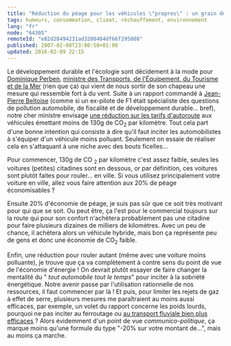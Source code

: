```yaml
---
title: "Réduction du péage pour les véhicules \"propres\" : un grain de sable contre le réchauffement climatique ?"
tags: humeurs, consommation, climat, réchauffement, environnement
lang: "fr"
node: "64305"
remoteId: "e82d28494231ad3208484df66f295808"
published: 2007-02-08T23:00:50+01:00
updated: 2016-02-09 22:15
---
```

 
Le développement durable et l'écologie sont décidement à la
mode
pour [Dominique Perben](http://fr.wikipedia.org/wiki/Dominique_Perben),
[ministre des Transports, de l'Équipement, du Tourisme et de la
Mer](http://www.equipement.gouv.fr) (rien que ça) qui vient de nous sortir de
son chapeau une mesure qui ressemble fort à du vent. Suite à un rapport commandé
à [Jean-Pierre Beltoise](http://fr.wikipedia.org/wiki/Jean-Pierre_Beltoise)
(comme si un ex-pilote de F1 était spécialiste des questions de pollution
automobile, de fiscalité et de développement durable… bref), notre cher
ministre envisage [une réduction sur les tarifs
d'autoroute](http://www.senat.fr/questions/base/2007/qSEQ070326419.html) aux
véhicules émettant moins de 130g de CO<sub>2</sub> par kilomètre. Tout cela
part d'une bonne intention qui consiste à dire qu'il faut inciter les
automobilistes à s'équiper d'un véhicule moins polluant. Seulement on essaie de
réaliser cela en s'attaquant à une niche avec des bouts ficelles…

 
Pour commencer, 130g de CO <sub>2</sub> par kilomètre c'est assez faible,
seules les voitures (petites) citadines sont en dessous, or par définition, ces
voitures sont plutôt faites pour rouler… en ville. Si vous utilisez
principalement votre voiture en ville, allez vous faire attention aux 20% de
péage économisables&nbsp;?

 
Ensuite 20% d'économie de péage, je suis pas sûr que ce soit très motivant pour
qui que se soit. Ou peut être, ça l'est pour le commercial toujours sur la route
qui pour son confort n'achètera probablement pas une citadine pour faire
plusieurs dizaines de milliers de kilomètres. Avec un peu de chance, il achètera
alors un véhicule hybride, mais bon ça représente peu de gens et donc une
économie de CO<sub>2</sub> faible.

 
Enfin, une réduction pour rouler autant (même avec une voiture moins
polluante), je trouve que ça va complètement à contre sens du point de vue de
l'économie d'énergie&nbsp;! On devrait plutôt essayer de faire changer la
mentalité du &quot; *tout automobile tout le temps*&quot; pour inciter à la
sobriété énergétique.  Notre avenir passe par l'utilisation rationnelle de nos
ressources, il faut commencer par là&nbsp;! Et puis, pour limiter les rejets de
gaz à effet de serre, plusieurs mesures me paraîtraient au moins aussi
efficaces, par exemple, un volet du rapport concerne les poids lourds, pourquoi
ne pas inciter au ferroutage ou [au transport fluviale bien plus
efficaces](http://www.ademe.fr/entreprises-monde-agricole/reduire-impacts/optimiser-transports-marchandises/dossier/alternatives-transport-routier/transport-fluvial)&nbsp;?
Alors évidemment d'un point de vue *communico-politique*, ça marque moins
qu'une formule du type &quot;-20% sur votre montant de…&quot;, mais au moins
ça marche.

